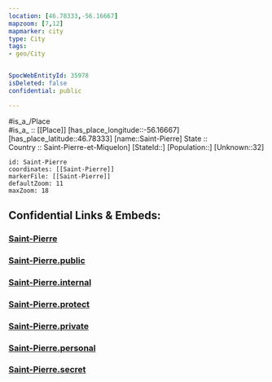 ```yaml
---
location: [46.78333,-56.16667] 
mapzoom: [7,12] 
mapmarker: city 
type: City
tags:
- geo/City


SpocWebEntityId: 35978
isDeleted: false
confidential: public

---
```

#is_a_/Place  
#is_a_ :: [[Place]] 
[has_place_longitude::-56.16667] 
[has_place_latitude::46.78333] 
[name::Saint-Pierre] 
State ::  
Country :: Saint-Pierre-et-Miquelon] 
[StateId::] 
[Population::] 
[Unknown::32] 


```leaflet
id: Saint-Pierre
coordinates: [[Saint-Pierre]] 
markerFile: [[Saint-Pierre]] 
defaultZoom: 11 
maxZoom: 18
```


## Confidential Links & Embeds: 

### [Saint-Pierre](/_Standards/Earth/Continent/America~North/Saint-Pierre-et-Miquelon/Counties~Saint-Pierre-et-Miquelon/Saint-Pierre/City/Saint-Pierre.md) 

### [Saint-Pierre.public](/_public/Earth/Continent/America~North/Saint-Pierre-et-Miquelon/Counties~Saint-Pierre-et-Miquelon/Saint-Pierre/City/Saint-Pierre.public.md) 

### [Saint-Pierre.internal](/_internal/Earth/Continent/America~North/Saint-Pierre-et-Miquelon/Counties~Saint-Pierre-et-Miquelon/Saint-Pierre/City/Saint-Pierre.internal.md) 

### [Saint-Pierre.protect](/_protect/Earth/Continent/America~North/Saint-Pierre-et-Miquelon/Counties~Saint-Pierre-et-Miquelon/Saint-Pierre/City/Saint-Pierre.protect.md) 

### [Saint-Pierre.private](/_private/Earth/Continent/America~North/Saint-Pierre-et-Miquelon/Counties~Saint-Pierre-et-Miquelon/Saint-Pierre/City/Saint-Pierre.private.md) 

### [Saint-Pierre.personal](/_personal/Earth/Continent/America~North/Saint-Pierre-et-Miquelon/Counties~Saint-Pierre-et-Miquelon/Saint-Pierre/City/Saint-Pierre.personal.md) 

### [Saint-Pierre.secret](/_secret/Earth/Continent/America~North/Saint-Pierre-et-Miquelon/Counties~Saint-Pierre-et-Miquelon/Saint-Pierre/City/Saint-Pierre.secret.md)

